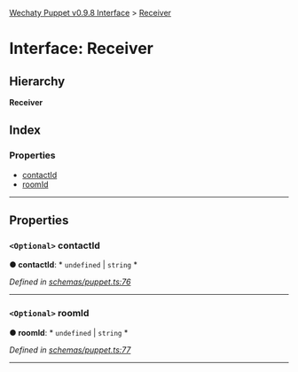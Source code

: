 [Wechaty Puppet v0.9.8 Interface](../README.md) > [Receiver](../interfaces/receiver.md)

# Interface: Receiver

## Hierarchy

**Receiver**

## Index

### Properties

* [contactId](receiver.md#contactid)
* [roomId](receiver.md#roomid)

---

## Properties

<a id="contactid"></a>

### `<Optional>` contactId

**● contactId**: * `undefined` &#124; `string`
*

*Defined in [schemas/puppet.ts:76](https://github.com/Chatie/wechaty-puppet/blob/e056248/src/schemas/puppet.ts#L76)*

___
<a id="roomid"></a>

### `<Optional>` roomId

**● roomId**: * `undefined` &#124; `string`
*

*Defined in [schemas/puppet.ts:77](https://github.com/Chatie/wechaty-puppet/blob/e056248/src/schemas/puppet.ts#L77)*

___


